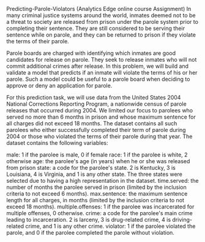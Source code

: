 Predicting-Parole-Violators (Analytics Edge online course Assignment)
In many criminal justice systems around the world, inmates deemed not to be a threat to society are released from prison under the parole system prior to completing their sentence. They are still considered to be serving their sentence while on parole, and they can be returned to prison if they violate the terms of their parole.

Parole boards are charged with identifying which inmates are good candidates for release on parole. They seek to release inmates who will not commit additional crimes after release. In this problem, we will build and validate a model that predicts if an inmate will violate the terms of his or her parole. Such a model could be useful to a parole board when deciding to approve or deny an application for parole.

For this prediction task, we will use data from the United States 2004 National Corrections Reporting Program, a nationwide census of parole releases that occurred during 2004. We limited our focus to parolees who served no more than 6 months in prison and whose maximum sentence for all charges did not exceed 18 months. The dataset contains all such parolees who either successfully completed their term of parole during 2004 or those who violated the terms of their parole during that year. The dataset contains the following variables:

male: 1 if the parolee is male, 0 if female
race: 1 if the parolee is white, 2 otherwise
age: the parolee's age (in years) when he or she was released from prison
state: a code for the parolee's state. 2 is Kentucky, 3 is Louisiana, 4 is Virginia, and 1 is any other state. The three states were selected due to having a high representation in the dataset.
time.served: the number of months the parolee served in prison (limited by the inclusion criteria to not exceed 6 months).
max.sentence: the maximum sentence length for all charges, in months (limited by the inclusion criteria to not exceed 18 months).
multiple.offenses: 1 if the parolee was incarcerated for multiple offenses, 0 otherwise.
crime: a code for the parolee's main crime leading to incarceration. 2 is larceny, 3 is drug-related crime, 4 is driving-related crime, and 1 is any other crime.
violator: 1 if the parolee violated the parole, and 0 if the parolee completed the parole without violation.
